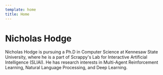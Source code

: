 ```yaml
---
template: home
title: Home
---
```

# Nicholas Hodge

Nicholas Hodge is pursuing a Ph.D in Computer Science at Kennesaw State University, where he is a part of Scrappy's Lab for Interactive Artificial Intelligence (SLIAI). He has research interests in Multi-Agent Reinforcement Learning, Natural Language Processing, and Deep Learning.
